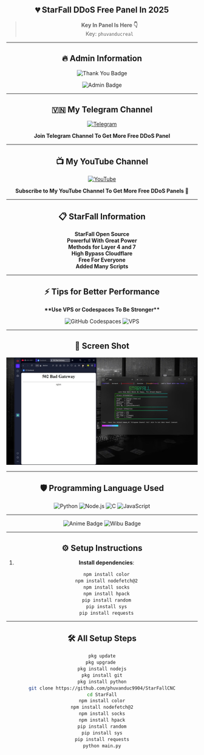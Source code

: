 <div align="center">

## 💔 **StarFall DDoS Free Panel In 2025**  
> **Key In Panel Is Here 👇**  
> Key: `phuvanducreal`

---

## 🔥 **Admin Information**

<p align="center">
    <img src="https://img.shields.io/badge/StarFall 💔-purple?style=for-the-badge&logo=thank-you&logoColor=white" alt="Thank You Badge">
</p>

<p align="center">
    <img src="https://img.shields.io/badge/Founder-PhuVanDuc-blue?style=for-the-badge&logo=github&logoColor=white" alt="Admin Badge">
</p>

---

## 🇻🇳 **My Telegram Channel**
<p align="center">
  <a href="https://t.me/+UTE4B-tDP945ZDU1">
    <img src="https://img.shields.io/badge/Telegram-Join%20Now-blue?logo=telegram&logoColor=white&style=for-the-badge" alt="Telegram">
  </a>
  <p align="center">
    <strong>Join Telegram Channel To Get More Free DDoS Panel</strong>
  </p>
</p>

---

## 📺 **My YouTube Channel**  
<p align="center">
  <a href="https://www.youtube.com/@phuvanducreal">
    <img src="https://img.shields.io/badge/YouTube-PhuVanDucReal-red?logo=youtube&logoColor=white&style=for-the-badge" alt="YouTube">
  </a>
  <p align="center">  
    <strong>Subscribe to My YouTube Channel To Get More Free DDoS Panels 💠</strong>
  </p>
</p>

---

## 📋 **StarFall Information**
<p align="center">
  <strong>StarFall Open Source</strong><br>
  <strong>Powerful With Great Power</strong><br>
  <strong>Methods for Layer 4 and 7</strong><br>
  <strong>High Bypass Cloudflare</strong><br>
  <strong>Free For Everyone</strong><br>
  <strong>Added Many Scripts</strong><br>
</p>

---

## ⚡ **Tips for Better Performance**  
<p align="center">
  <strong>**Use VPS or Codespaces To Be Stronger**</strong>
</p>

<p align="center">
    <img src="https://img.shields.io/badge/GitHub%20Codespaces-Enabled-blue?logo=github&logoColor=white&style=for-the-badge" alt="GitHub Codespaces">
    <img src="https://img.shields.io/badge/VPS-Recommended-red?style=for-the-badge" alt="VPS">
</p>

---

## 📸 **Screen Shot**
<p align="center">
  <img src="IMG_20250115_123339_362.jpg" alt="Screen Shot">
</p>

---

## 🛡️ **Programming Language Used**

<p align="center">
    <img src="https://img.shields.io/badge/python-3.12-blue?logo=python&logoColor=white&style=for-the-badge" alt="Python">
    <img src="https://img.shields.io/badge/node.js-16.x-green?logo=nodedotjs&logoColor=white&style=for-the-badge" alt="Node.js">
    <img src="https://img.shields.io/badge/C-99-blue?logo=c&logoColor=white&style=for-the-badge" alt="C">
    <img src="https://img.shields.io/badge/JavaScript-ES6-yellow?logo=javascript&logoColor=white&style=for-the-badge" alt="JavaScript">
</p>

---

<p align="center">
  <img src="https://img.shields.io/badge/Anime-Fans%20United-yellow?logo=anime&logoColor=white&style=for-the-badge" alt="Anime Badge">
  <img src="https://img.shields.io/badge/Wibu-Confirmed-blue?logo=anime&logoColor=white&style=for-the-badge" alt="Wibu Badge">
</p>

---

## ⚙️ **Setup Instructions**

1. **Install dependencies**:
    ```sh
    npm install color
    npm install nodefetch@2
    npm install socks
    npm install hpack
    pip install random
    pip install sys
    pip install requests
    ```

---

## 🛠 **All Setup Steps**

```sh
pkg update
pkg upgrade 
pkg install nodejs
pkg install git
pkg install python
git clone https://github.com/phuvanduc9904/StarFallCNC
cd StarFall
npm install color
npm install nodefetch@2
npm install socks
npm install hpack
pip install random
pip install sys
pip install requests
python main.py
